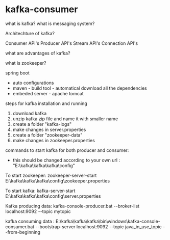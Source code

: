 # kafka-consumer


what is kafka?
what is messaging system?


Architechture of kafka?

Consumer API's
Producer API's
Stream API's
Connection API's

what are advantages of kafka?

what is zookeeper?


spring boot 
- auto configurations
- maven - build tool - automatical download all the dependencies 
- embeded server - apache tomcat

steps for kafka installation and running

1. download kafka
2. unzip kafka zip file and name it with smaller name
3. create a folder  "kafka-logs"
4. make changes in server.properties
5. create a folder "zookeeper-data"
6. make changes in zookeeper.properties


commands to start kafka for both producer and consumer:

- this should be changed according to your own url : 
"E:\kafka\kafka\kafka\config"

To start zookeeper:
zookeeper-server-start E:\kafka\kafka\kafka\config\zookeeper.properties

To start kafka:
kafka-server-start E:\kafka\kafka\kafka\config\server.properties

Kafka producing data: 
kafka-console-producer.bat --broker-list localhost:9092 --topic mytopic

kafka consuming data :
E:\kafka\kafka\kafka\bin\windows\kafka-console-consumer.bat --bootstrap-server localhost:9092 --topic java_in_use_topic --from-beginning
